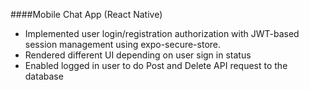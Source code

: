 
####Mobile Chat App (React Native)

- Implemented user login/registration authorization with JWT-based session management using expo-secure-store.
- Rendered different UI depending on user sign in status
- Enabled logged in user to do Post and Delete API request to the database

